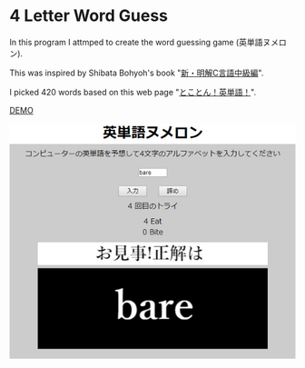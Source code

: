 # 4 Letter Word Guess
In this program I attmped to create the word guessing game (英単語ヌメロン).

This was inspired by Shibata Bohyoh's book "[新・明解C言語中級編](https://www.amazon.co.jp/gp/product/B00W4O6A36/ref=dbs_a_def_rwt_hsch_vapi_tkin_p1_i7)".

I picked 420 words based on this web page "[とことん！英単語！](http://tokoton-eitango.com/eitango/numindex/4)".

[DEMO](https://sho373.github.io/CodingChallenge/13_English_Words_Numeron/)

![alt tag](example.png)
